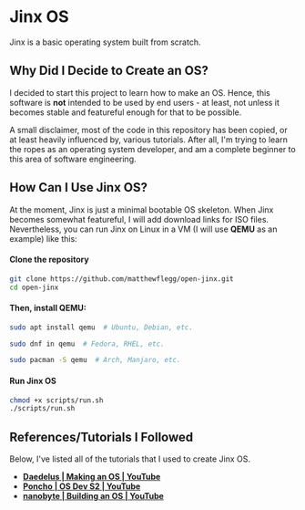 # Jinx OS
Jinx is a basic operating system built from scratch.

## Why Did I Decide to Create an OS?
I decided to start this project to learn how to make an OS. Hence, this software is **not** intended to be used by end users - at least, not unless it becomes stable and featureful enough for that to be possible.

A small disclaimer, most of the code in this repository has been copied, or at least heavily influenced by, various tutorials. After all, I'm trying to learn the ropes as an operating system developer, and am a complete beginner to this area of software engineering.

## How Can I Use Jinx OS?
At the moment, Jinx is just a minimal bootable OS skeleton. When Jinx becomes somewhat featureful, I will add download links for ISO files. Nevertheless, you can run Jinx on Linux in a VM (I will use **QEMU** as an example) like this:

#### Clone the repository
```bash
git clone https://github.com/matthewflegg/open-jinx.git
cd open-jinx                            
```

#### Then, install QEMU:
```bash
sudo apt install qemu  # Ubuntu, Debian, etc.
```
```bash
sudo dnf in qemu  # Fedora, RHEL, etc.
```
```bash
sudo pacman -S qemu  # Arch, Manjaro, etc.
```

#### Run Jinx OS
```bash
chmod +x scripts/run.sh 
./scripts/run.sh
```

## References/Tutorials I Followed
Below, I've listed all of the tutorials that I used to create Jinx OS. 

* **[Daedelus | Making an OS | YouTube](https://www.youtube.com/watch?v=MwPjvJ9ulSc)**
* **[Poncho | OS Dev S2 | YouTube](https://www.youtube.com/playlist?list=PLxN4E629pPnJxCQCLy7E0SQY_zuumOVyZ)**
* **[nanobyte | Building an OS | YouTube](https://www.youtube.com/watch?v=9t-SPC7Tczc&list=PLFjM7v6KGMpiH2G-kT781ByCNC_0pKpPN)**
